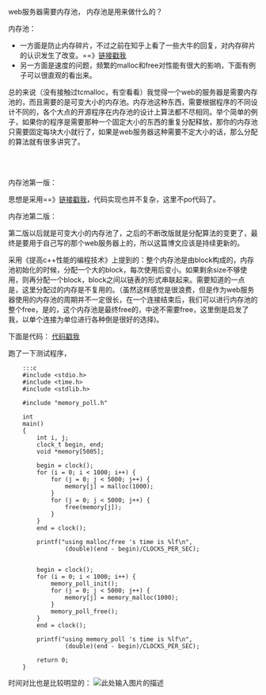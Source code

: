 web服务器需要内存池， 内存池是用来做什么的？

内存池：   

- 一方面是防止内存碎片，不过之前在知乎上看了一些大牛的回复，对内存碎片的认识发生了改变。==》[链接戳我][1]  
- 另一方面是速度的问题，频繁的malloc和free对性能有很大的影响，下面有例子可以很直观的看出来。

总的来说（没有接触过tcmalloc，有空看看）我觉得一个web的服务器是需要内存池的，而且需要的是可变大小的内存池。内存池这种东西，需要根据程序的不同设计不同的，各个大点的开源程序在内存池的设计上算法都不尽相同。举个简单的例子，如果你的程序是需要那种一个固定大小的东西的重复分配释放，那你的内存池只需要固定每块大小就行了，如果是web服务器这种需要不定大小的话，那么分配的算法就有很多讲究了。

</br></br>

内存池第一版：

思想是采用==》[链接戳我][2]，代码实现也并不复杂，这里不po代码了。

内存池第二版：

第二版以后就是可变大小的内存池了，之后的不断改版就是分配算法的变更了，最终是要用于自己写的那个web服务器上的，所以这篇博文应该是持续更新的。

采用《提高c++性能的编程技术》上提到的：整个内存池是由block构成的，内存池初始化的时候，分配一个大的block，每次使用后变小。如果剩余size不够使用，则再分配一个block，block之间以链表的形式串联起来。需要知道的一点是，这里分配过的内存是不复用的。（虽然这样感觉是很浪费，但是作为web服务器使用的内存池的周期并不一定很长，在一个连接结束后，我们可以进行内存池的整个free，是的，这个内存池是最终free的，中途不需要free，这里倒是启发了我，以单个连接为单位进行各种倒是很好的选择)。  

下面是代码：
[代码戳我][3]

<!--more-->
跑了一下测试程序，  
  
        :::c
        #include <stdio.h>
        #include <time.h>
        #include <stdlib.h>

        #include "memory_poll.h"

        int
        main()
        {
	        int i, j;
	        clock_t begin, end;
	        void *memory[5005];

	        begin = clock();
	        for (i = 0; i < 1000; i++) {
		        for (j = 0; j < 5000; j++) {
			        memory[j] = malloc(1000);	
		        }
		        for (j = 0; j < 5000; j++) {
			        free(memory[j]);
		        }
	        }
	        end = clock();

	        printf("using malloc/free 's time is %lf\n", 
			        (double)(end - begin)/CLOCKS_PER_SEC);


	        begin = clock();
	        for (i = 0; i < 1000; i++) {
		        memory_poll_init();
		        for (j = 0; j < 5000; j++) {
			        memory[j] = memory_malloc(1000);
		        }
		        memory_poll_free();
	        }	
	        end = clock();
	
	        printf("using memory_poll 's time is %lf\n", 
			        (double)(end - begin)/CLOCKS_PER_SEC);

	        return 0;
        }
  
时间对比也是比较明显的： 
![此处输入图片的描述][4]


  [1]: http://www.zhihu.com/question/21894104
  [2]: http://www.ibm.com/developerworks/cn/linux/l-cn-ppp/index6.html
  [3]: https://github.com/fayewu/reading-notes/tree/master/src
  [4]: http://pic.yupoo.com/fayewu_v/DwB6Og0d/14zNNa.png
